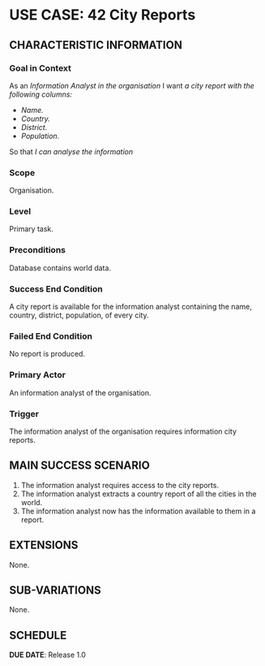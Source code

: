 # USE CASE: 42 City Reports

## CHARACTERISTIC INFORMATION

### Goal in Context

As an *Information Analyst in the organisation*
I want *a city report with the following columns:*

- *Name.*
- *Country.*
- *District.*
- *Population.*

So that *I can analyse the information*

### Scope

Organisation.

### Level

Primary task.

### Preconditions

Database contains world data.

### Success End Condition

A city report is available for the information analyst containing the name, country, district, population, of every city.

### Failed End Condition

No report is produced.

### Primary Actor

An information analyst of the organisation.

### Trigger

The information analyst of the organisation requires information city reports.

## MAIN SUCCESS SCENARIO

1. The information analyst requires access to the city reports.
3. The information analyst extracts a country report of all the cities in the world.
4. The information analyst now has the information available to them in a report.

## EXTENSIONS

None.

## SUB-VARIATIONS

None.

## SCHEDULE

**DUE DATE**: Release 1.0